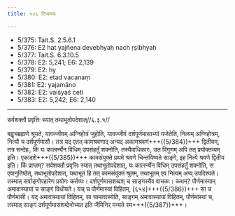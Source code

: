 ```yaml
---
title: १२६ टिप्पणयः

---
```

- 5/375: Tait.S. 2.5.6.1
- 5/376: E2 hat yajñena devebhyaḥ nach ṛṣibhyaḥ
- 5/377: Tait.S. 6.3.10.5
- 5/378: E2: 5,241; E6: 2,139
- 5/379: E2: hy
- 5/380: E2: etad vacanaṃ
- 5/381: E2: yajamāno
- 5/382: E2: vaiśyaś ceti
- 5/383: E2: 5,242; E6: 2,140

____________________________________________


सर्वशक्तौ प्रवृत्तिः स्यात् तथाभूतोपदेशात्//६.३.१//

बह्वृचब्रह्मणे श्रूयते, यावज्जीवम् अग्निहोत्रं जुहोति, यावज्जीवं दर्शपूर्णमासाभ्यां यजेतेति, नित्यम् अग्निहोत्रम्, नित्यौ च दर्शपूर्णमासौ। तत्र यद् एतत् कामश्रवणाद् अन्यद् अकामश्रवणं+++({5/384})+++ द्वितीयम्, तत्र सन्देहः, किं यः कार्त्स्न्येन विधिम् उपसंहर्तुं शक्नोति, तस्यैवाधिकारः, उत विगुणम् अपि तत् प्रयोक्तव्यम् इति। एकादशे+++({5/385})+++ कामसंयुक्ते प्रथमे श्रवणे चिन्तयिष्यते साङ्गे, इह नित्ये श्रवणे द्वितीय इति।
किं प्राप्तम्? सर्वशक्तौ प्रवृत्तिः स्यात् तथाभूतोपदेशात्, यः कार्त्स्न्येन विधिम् उपसंहर्तुं शक्नोति, स एवानुतिष्ठेत्, तथाभूतोपदेशात्, यथाभूतं हि तत् कामसंयुक्तं श्रुतम्, तथाभूतम् एव नित्यम् अप्य् उपदिश्यते। तस्मात् सर्वाङ्गोपहारेण प्रयोगः कर्तव्यः। दर्शपूर्णमासशब्दश् च साङ्गस्यैव वाचकः। कथम्? पौर्णमास्याम् अमावास्यायां च साङ्गं विधीयते। यच् च पौर्णमास्यां विहितम्, [६५४]+++({5/386})+++ सा च पौर्णमासी। यद् अमावास्यायां विहितम्, सा चामावास्येति, साङ्गम् अमावास्यायां विहितम्, पौर्णमास्यां च, तस्मात् साङ्गं दर्शपूर्णमासशब्देनोच्यत इति जैमिनिर् मन्यते स्म+++({5/387})+++।
